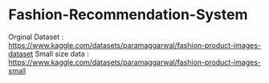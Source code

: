# Fashion-Recommendation-System
Orginal Dataset : https://www.kaggle.com/datasets/paramaggarwal/fashion-product-images-dataset
Small size data : https://www.kaggle.com/datasets/paramaggarwal/fashion-product-images-small

